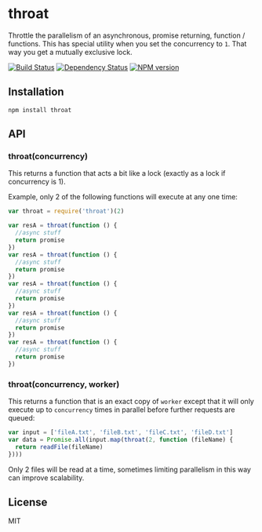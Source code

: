 # throat

Throttle the parallelism of an asynchronous, promise returning, function / functions.  This has special utility when you set the concurrency to `1`.  That way you get a mutually exclusive lock.

[![Build Status](https://travis-ci.org/ForbesLindesay/throat.png?branch=master)](https://travis-ci.org/ForbesLindesay/throat)
[![Dependency Status](https://gemnasium.com/ForbesLindesay/throat.png)](https://gemnasium.com/ForbesLindesay/throat)
[![NPM version](https://badge.fury.io/js/throat.png)](http://badge.fury.io/js/throat)

## Installation

    npm install throat

## API

### throat(concurrency)

This returns a function that acts a bit like a lock (exactly as a lock if concurrency is 1).

Example, only 2 of the following functions will execute at any one time:

```js
var throat = require('throat')(2)

var resA = throat(function () {
  //async stuff
  return promise
})
var resA = throat(function () {
  //async stuff
  return promise
})
var resA = throat(function () {
  //async stuff
  return promise
})
var resA = throat(function () {
  //async stuff
  return promise
})
var resA = throat(function () {
  //async stuff
  return promise
})
```

### throat(concurrency, worker)

This returns a function that is an exact copy of `worker` except that it will only execute up to `concurrency` times in parallel before further requests are queued:

```js
var input = ['fileA.txt', 'fileB.txt', 'fileC.txt', 'fileD.txt']
var data = Promise.all(input.map(throat(2, function (fileName) {
  return readFile(fileName)
})))
```

Only 2 files will be read at a time, sometimes limiting parallelism in this way can improve scalability.

## License

  MIT